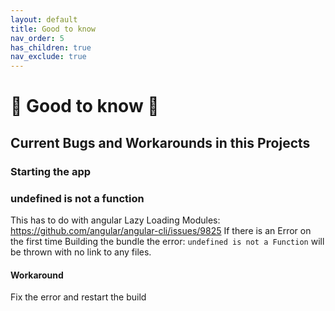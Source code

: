 ```yaml
---
layout: default
title: Good to know
nav_order: 5
has_children: true
nav_exclude: true
---
```


# :small_red_triangle: Good to know :small_red_triangle:

## Current Bugs and Workarounds in this Projects

### Starting the app

### undefined is not a function

This has to do with angular Lazy Loading Modules: https://github.com/angular/angular-cli/issues/9825
If there is an Error on the first time Building the bundle the error: `undefined is not a Function` will be thrown with no link to any files.

#### Workaround

Fix the error and restart the build
